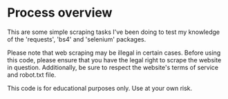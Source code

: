 # Process overview

This are some simple scraping tasks I've been doing to test my knowledge of the 'requests', 'bs4' and 'selenium' packages.

Please note that web scraping may be illegal in certain cases. 
Before using this code, please ensure that you have the legal right to scrape the website in question. 
Additionally, be sure to respect the website's terms of service and robot.txt file.

This code is for educational purposes only. Use at your own risk.
